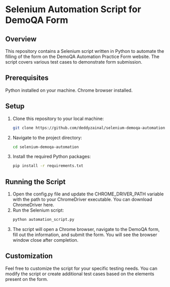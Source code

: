 # Selenium Automation Script for DemoQA Form
## Overview
This repository contains a Selenium script written in Python to automate the filling of the form on the DemoQA Automation Practice Form website. The script covers various test cases to demonstrate form submission.

## Prerequisites
Python installed on your machine.
Chrome browser installed.
## Setup
1. Clone this repository to your local machine:
     ```bash
     git clone https://github.com/deddyzainal/selenium-demoqa-automation.git
2. Navigate to the project directory:
     ```bash
     cd selenium-demoqa-automation
3. Install the required Python packages:
     ```bash
     pip install -r requirements.txt

## Running the Script
1. Open the config.py file and update the CHROME_DRIVER_PATH variable with the path to your ChromeDriver executable. You can download ChromeDriver here.
2. Run the Selenium script:
     ```bash
     python automation_script.py
4. The script will open a Chrome browser, navigate to the DemoQA form, fill out the information, and submit the form. You will see the browser window close after completion.
## Customization
Feel free to customize the script for your specific testing needs. You can modify the script or create additional test cases based on the elements present on the form.
